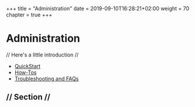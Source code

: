 +++
title = "Administration"
date = 2019-09-10T16:28:21+02:00
weight = 70
chapter = true
+++

# Administration

// Here's a little introduction //

- [QuickStart]()
- [How-Tos]()
- [Troubleshooting and FAQs](account-troubleshooting)

## // Section //
